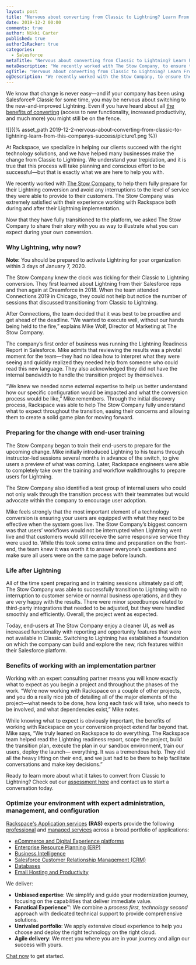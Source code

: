 ```yaml
---
layout: post
title: "Nervous about converting from Classic to Lightning? Learn From this company’s success"
date: 2019-12-2 00:00
comments: true
author: Nikki Carter
published: true
authorIsRacker: true
categories:
  - Salesforce
metaTitle: "Nervous about converting from Classic to Lightning? Learn From this company’s success"
metaDescription: "We recently worked with The Stow Company, to ensure they were fully prepared for their Lightning conversion and that there were no interruptions to the level of customer service they were able to provide. "
ogTitle: "Nervous about converting from Classic to Lightning? Learn From this company’s success"
ogDescription: "We recently worked with the Stow Company, to ensure they were fully prepared for their Lightning conversion and that there were no interruptions to the level of customer service they were able to provide. "
---
```


We know that change is never easy&mdash;and if your company has been using Salesforce&reg; Classic for some time, you may be nervous about switching to the new-and-improved Lightning. Even if you have heard about all [the benefits of converting](https://developer.rackspace.com/blog/five-benefits-of-moving-to-salesforce-lightning/) (access to new functionality, increased productivity, and much more) you might still be on the fence. 

<!-- more -->

![]({% asset_path 2019-12-2-nervous-about-converting-from-classic-to-lightning-learn-from-this-companys-success/picture1.png %})

At Rackspace, we specialize in helping our clients succeed with the right technology solutions, and we have helped many businesses make the change from Classic to Lightning. We understand your trepidation, and it is true that this process will take planning and conscious effort to be successful&mdash;but that is exactly what we are here to help you with. 

We recently worked with [The Stow Company](http://www.thestowcompany.com), to help them fully prepare for their Lightning conversion and avoid any interruptions to the level of service they were able to provide to their customers. The Stow Company was extremely satisfied with their experience working with Rackspace both during and after their Lightning implementation. 

Now that they have fully transitioned to the platform, we asked The Stow Company to share their story with you as way to illustrate what you can expect during your own conversion.

### Why Lightning, why now?

**Note:** You should be prepared to activate Lightning for your organization within 3 days of January 7, 2020.

The Stow Company knew the clock was ticking for their Classic to Lightning conversion. They first learned about Lightning from their Salesforce reps and then again at Dreamforce in 2018. When the team attended Connections 2019 in Chicago, they could not help but notice the number of sessions that discussed transitioning from Classic to Lightning.

After Connections, the team decided that it was best to be proactive and get ahead of the deadline. “We wanted to execute well, without our hands being held to the fire,” explains Mike Wolf, Director of Marketing at The Stow Company. 

The company’s first order of business was running the Lightning Readiness Report in Salesforce. Mike admits that reviewing the results was a pivotal moment for the team&mdash;they had no idea how to interpret what they were seeing and quickly realized they needed help from someone who could read this new language. They also acknowledged they did not have the internal bandwidth to handle the transition project by themselves.

“We knew we needed some external expertise to help us better understand how our specific configuration would be impacted and what the conversion process would be like,” Mike remembers. Through the initial discovery process, Rackspace was able to help The Stow Company fully understand what to expect throughout the transition, easing their concerns and allowing them to create a solid game plan for moving forward.

### Preparing for the change with end-user training

The Stow Company began to train their end-users to prepare for the upcoming change. Mike initially introduced Lightning to his teams through instructor-led sessions several months in advance of the switch, to give users a preview of what was coming. Later, Rackspace engineers were able to completely take over the training and workflow walkthroughs to prepare users for Lightning. 

The Stow Company also identified a test group of internal users who could not only walk through the transition process with their teammates but would advocate within the company to encourage user adoption. 

Mike feels strongly that the most important element of a technology conversion is ensuring your users are equipped with what they need to be effective when the system goes live. The Stow Company’s biggest concern was that users’ workflows would not be interrupted when Lightning went live and that customers would still receive the same responsive service they were used to. While this took some extra time and preparation on the front-end, the team knew it was worth it to answer everyone’s questions and make sure all users were on the same page before launch.

### Life after Lightning

All of the time spent preparing and in training sessions ultimately paid off; The Stow Company was able to successfully transition to Lightning with no interruption to customer service or normal business operations, and they are very happy with the results. There were minor speedbumps related to third-party integrations that needed to be adjusted, but they were handled smoothly and efficiently. Overall, the project went as expected. 

Today, end-users at The Stow Company enjoy a cleaner UI, as well as increased functionality with reporting and opportunity features that were not available in Classic. Switching to Lightning has established a foundation on which the company can build and explore the new, rich features within their Salesforce platform. 

### Benefits of working with an implementation partner

Working with an expert consulting partner means you will know exactly what to expect as you begin a project and throughout the phases of the work. “We’re now working with Rackspace on a couple of other projects, and you do a really nice job of detailing all of the major elements of the project&mdash;what needs to be done, how long each task will take, who needs to be involved, and what dependencies exist,” Mike notes.

While knowing what to expect is obviously important, the benefits of working with Rackspace on your conversion project extend far beyond that. Mike says, “We truly leaned on Rackspace to do everything. The Rackspace team helped read the Lightning readiness report, scope the project, build the transition plan, execute the plan in our sandbox environment, train our users, deploy the launch&mdash; everything. It was a tremendous help. They did all the heavy lifting on their end, and we just had to be there to help facilitate conversations and make key decisions.” 

Ready to learn more about what it takes to convert from Classic to Lightning? Check out our [assessment here](https://www.rackspace.com/resources/salesforce-lightning-conversion-assessment) and contact us to start a conversation today. 


### Optimize your environment with expert administration, management, and configuration

[Rackspace's Application services](https://www.rackspace.com/application-management/managed-services)
**(RAS)** experts provide the following [professional](https://www.rackspace.com/application-management/professional-services)
and
[managed services](https://www.rackspace.com/application-management/managed-services) across
a broad portfolio of applications:

- [eCommerce and Digital Experience platforms](https://www.rackspace.com/ecommerce-digital-experience)
- [Enterprise Resource Planning (ERP)](https://www.rackspace.com/erp)
- [Business Intelligence](https://www.rackspace.com/business-intelligence)
- [Salesforce Customer Relationship Management (CRM)](https://www.rackspace.com/salesforce-managed-services)
- [Databases](https://www.rackspace.com/dba-services)
- [Email Hosting and Productivity](https://www.rackspace.com/email-hosting)

We deliver:

- **Unbiased expertise**: We simplify and guide your modernization journey,
focusing on the capabilities that deliver immediate value.
- **Fanatical Experience**&trade;: We combine a *process first, technology second*
approach with dedicated technical support to provide comprehensive solutions.
- **Unrivaled portfolio**: We apply extensive cloud experience to help you
choose and deploy the right technology on the right cloud.
- **Agile delivery**: We meet you where you are in your journey and align
our success with yours.

[Chat now](https://www.rackspace.com/#chat) to get started.

